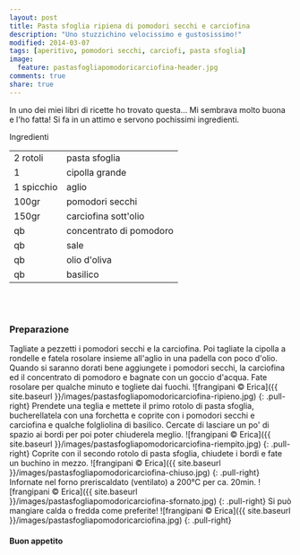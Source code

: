 ```yaml
---
layout: post
title: Pasta sfoglia ripiena di pomodori secchi e carciofina
description: "Uno stuzzichino velocissimo e gustosissimo!"
modified: 2014-03-07
tags: [aperitivo, pomodori secchi, carciofi, pasta sfoglia]
image:
  feature: pastasfogliapomodoricarciofina-header.jpg
comments: true
share: true
---
```


In uno dei miei libri di ricette ho trovato questa... Mi sembrava molto buona e l'ho fatta! Si fa in un attimo e servono pochissimi ingredienti.


<div class="ingredients">
  <div class="ingredients-title">Ingredienti</div>
  <table>
    <tbody>
      <tr>
        <td>2 rotoli</td>
        <td>pasta sfoglia</td>
      </tr>
      <tr>
        <td>1</td>
        <td>cipolla grande</td>
      </tr>
      <tr>
        <td>1 spicchio</td>
        <td>aglio</td>
      </tr>
      <tr>
        <td>100gr</td>
        <td>pomodori secchi</td>
      </tr>
      <tr>
        <td>150gr</td>
        <td>carciofina sott'olio</td>
      </tr>
      <tr>
        <td>qb</td>
        <td>concentrato di pomodoro</td>
      </tr>
      <tr>
        <td>qb</td>
        <td>sale</td>
      </tr>
      <tr>
        <td>qb</td>
        <td>olio d'oliva</td>
      </tr>
      <tr>
        <td>qb</td>
        <td>basilico</td>
      </tr>
    </tbody>
  </table>
  <br></br>
</div>


<h3>
  <font color="grey">
    <i class="icon-cogs"></i>
  </font> Preparazione
</h3>

Tagliate a pezzetti i pomodori secchi e la carciofina. Poi tagliate la cipolla a rondelle e fatela rosolare insieme all'aglio in una padella con poco d'olio. Quando si saranno dorati bene aggiungete i pomodori secchi, la carciofina ed il concentrato di pomodoro e bagnate con un goccio d'acqua. Fate rosolare per qualche minuto e togliete dai fuochi.
![frangipani © Erica]({{ site.baseurl }}/images/pastasfogliapomodoricarciofina-ripieno.jpg)
{: .pull-right}
Prendete una teglia e mettete il primo rotolo di pasta sfoglia, bucherellatela con una forchetta e coprite con i pomodori secchi e carciofina e qualche folgliolina di basilico. Cercate di lasciare un po' di spazio ai bordi per poi poter chiuderela meglio.
![frangipani © Erica]({{ site.baseurl }}/images/pastasfogliapomodoricarciofina-riempito.jpg)
{: .pull-right}
Coprite con il secondo rotolo di pasta sfoglia, chiudete i bordi e fate un buchino in mezzo.
![frangipani © Erica]({{ site.baseurl }}/images/pastasfogliapomodoricarciofina-chiuso.jpg)
{: .pull-right}
Infornate nel forno preriscaldato (ventilato) a 200°C per ca. 20min.
![frangipani © Erica]({{ site.baseurl }}/images/pastasfogliapomodoricarciofina-sfornato.jpg)
{: .pull-right}
Si può mangiare calda o fredda come preferite!
![frangipani © Erica]({{ site.baseurl }}/images/pastasfogliapomodoricarciofina.jpg)
{: .pull-right}
 

<h4>Buon appetito
  <font color="red">
    <i class="icon-smile"></i>
  </font>
</h4>
